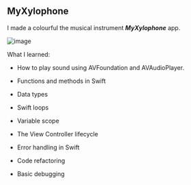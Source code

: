 ## MyXylophone

I made a colourful the musical instrument ***MyXylophone***  app. 

<img alt="image" src="MyXylophone.gif width = 25%"/>

What I learned:

- How to play sound using AVFoundation and AVAudioPlayer.

- Functions and methods in Swift

- Data types

- Swift loops

- Variable scope

- The View Controller lifecycle

- Error handling in Swift

- Code refactoring

- Basic debugging